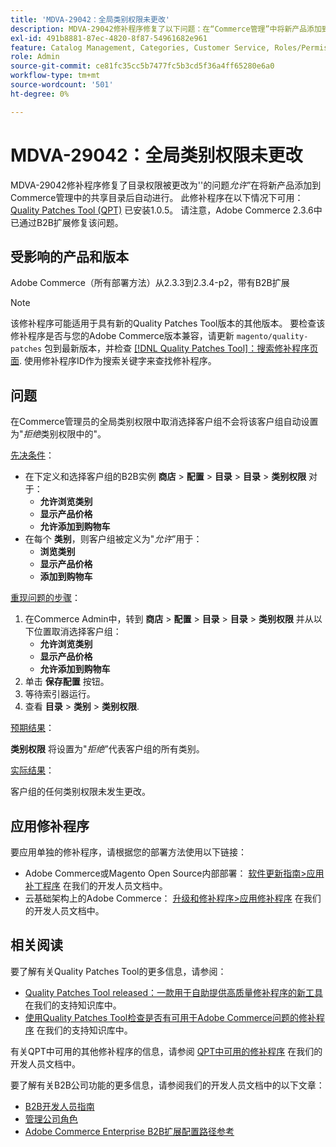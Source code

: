 ```yaml
---
title: 'MDVA-29042：全局类别权限未更改'
description: MDVA-29042修补程序修复了以下问题：在“Commerce管理”中将新产品添加到共享目录后，目录权限会自动更改为“*Allow*”。 安装[Quality Patches Tool (QPT)](/help/announcements/adobe-commerce-announcements/magento-quality-patches-released-new-tool-to-self-serve-quality-patches.md) 1.0.5后，即可使用此修补程序。 请注意，Adobe Commerce 2.3.6中已通过B2B扩展修复该问题。
exl-id: 491b8881-87ec-4820-8f87-54961682e961
feature: Catalog Management, Categories, Customer Service, Roles/Permissions
role: Admin
source-git-commit: ce81fc35cc5b7477fc5b3cd5f36a4ff65280e6a0
workflow-type: tm+mt
source-wordcount: '501'
ht-degree: 0%

---
```


# MDVA-29042：全局类别权限未更改

MDVA-29042修补程序修复了目录权限被更改为&#39;&#39;的问题&#x200B;*允许*”在将新产品添加到Commerce管理中的共享目录后自动进行。 此修补程序在以下情况下可用： [Quality Patches Tool (QPT)](/help/announcements/adobe-commerce-announcements/magento-quality-patches-released-new-tool-to-self-serve-quality-patches.md) 已安装1.0.5。 请注意，Adobe Commerce 2.3.6中已通过B2B扩展修复该问题。

## 受影响的产品和版本

Adobe Commerce（所有部署方法）从2.3.3到2.3.4-p2，带有B2B扩展

>[!NOTE]
>
>该修补程序可能适用于具有新的Quality Patches Tool版本的其他版本。 要检查该修补程序是否与您的Adobe Commerce版本兼容，请更新 `magento/quality-patches` 包到最新版本，并检查 [[!DNL Quality Patches Tool]：搜索修补程序页面](https://devdocs.magento.com/quality-patches/tool.html#patch-grid). 使用修补程序ID作为搜索关键字来查找修补程序。

## 问题

在Commerce管理员的全局类别权限中取消选择客户组不会将该客户组自动设置为&quot;*拒绝*&#x200B;类别权限中的&quot;。

<u>先决条件</u>：

* 在下定义和选择客户组的B2B实例 **商店** > **配置** > **目录** > **目录** > **类别权限** 对于：
   * **允许浏览类别**
   * **显示产品价格**
   * **允许添加到购物车**
* 在每个 **类别**，则客户组被定义为&quot;*允许*”用于：
   * **浏览类别**
   * **显示产品价格**
   * **添加到购物车**

<u>重现问题的步骤</u>：

1. 在Commerce Admin中，转到 **商店** > **配置** > **目录** > **目录** > **类别权限** 并从以下位置取消选择客户组：
   * **允许浏览类别**
   * **显示产品价格**
   * **允许添加到购物车**
1. 单击 **保存配置** 按钮。
1. 等待索引器运行。
1. 查看 **目录** > **类别** > **类别权限**.

<u>预期结果</u>：

**类别权限** 将设置为&quot;*拒绝*”代表客户组的所有类别。

<u>实际结果</u>：

客户组的任何类别权限未发生更改。

## 应用修补程序

要应用单独的修补程序，请根据您的部署方法使用以下链接：

* Adobe Commerce或Magento Open Source内部部署： [软件更新指南>应用补丁程序](https://devdocs.magento.com/guides/v2.4/comp-mgr/patching/mqp.html) 在我们的开发人员文档中。
* 云基础架构上的Adobe Commerce： [升级和修补程序>应用修补程序](https://devdocs.magento.com/cloud/project/project-patch.html) 在我们的开发人员文档中。

## 相关阅读

要了解有关Quality Patches Tool的更多信息，请参阅：

* [Quality Patches Tool released：一款用于自助提供高质量修补程序的新工具](/help/announcements/adobe-commerce-announcements/magento-quality-patches-released-new-tool-to-self-serve-quality-patches.md) 在我们的支持知识库中。
* [使用Quality Patches Tool检查是否有可用于Adobe Commerce问题的修补程序](/help/support-tools/patches-available-in-qpt-tool/check-patch-for-magento-issue-with-magento-quality-patches.md) 在我们的支持知识库中。

有关QPT中可用的其他修补程序的信息，请参阅 [QPT中可用的修补程序](https://devdocs.magento.com/quality-patches/tool.html#patch-grid) 在我们的开发人员文档中。

要了解有关B2B公司功能的更多信息，请参阅我们的开发人员文档中的以下文章：

* [B2B开发人员指南](https://devdocs.magento.com/guides/v2.4/b2b/bk-b2b.html)
* [管理公司角色](https://devdocs.magento.com/guides/v2.4/b2b/roles.html)
* [Adobe Commerce Enterprise B2B扩展配置路径参考](https://devdocs.magento.com/guides/v2.4/config-guide/prod/config-reference-b2b.html)
